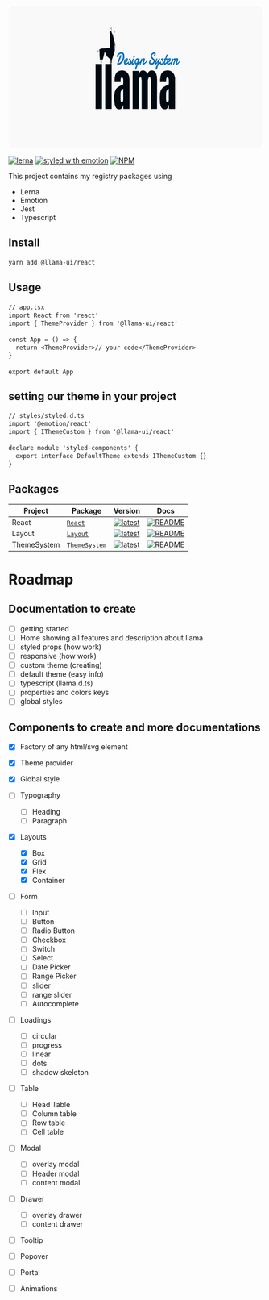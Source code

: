 <p align="center">
  <img src="assets/logo-llama-ds.png" alt="llama logo" height="280" />
</p>

[![lerna](https://img.shields.io/badge/maintained%20with-lerna-cc00ff.svg)](https://lerna.js.org/)
[![styled with emotion](https://img.shields.io/badge/styled_with-emotion-ff69b4.svg)](https://github.com/emotion-js/emotion)
[![NPM](https://img.shields.io/npm/v/@llama-ui/react?color=%23eee111&label=version)](https://www.npmjs.com/package/@llama-ui/react)

This project contains my registry packages using

- Lerna
- Emotion
- Jest
- Typescript

## Install

```bash
yarn add @llama-ui/react
```

## Usage

```tsx
// app.tsx
import React from 'react'
import { ThemeProvider } from '@llama-ui/react'

const App = () => {
  return <ThemeProvider>// your code</ThemeProvider>
}

export default App
```

## setting our theme in your project

```tsx
// styles/styled.d.ts
import '@emotion/react'
import { IThemeCustom } from '@llama-ui/react'

declare module 'styled-components' {
  export interface DefaultTheme extends IThemeCustom {}
}
```

## Packages

| Project     | Package                                                           | Version                                                                                                                       | Docs                                                                                                         |
| ----------- | ----------------------------------------------------------------- | ----------------------------------------------------------------------------------------------------------------------------- | ------------------------------------------------------------------------------------------------------------ |
| React       | [`React`](https://npmjs.com/package/@llama-ui/react)              | [![latest](https://img.shields.io/npm/v/@llama-ui/react/latest.svg)](https://npmjs.com/package/@llama-ui/react)               | [![README](https://img.shields.io/badge/README--@llama-ui/react.svg)](packages/React/README.md)              |
| Layout      | [`Layout`](https://npmjs.com/package/@llama-ui/layout)            | [![latest](https://img.shields.io/npm/v/@llama-ui/layout/latest.svg)](https://npmjs.com/package/@llama-ui/layout)             | [![README](https://img.shields.io/badge/README--@llama-ui/layout.svg)](packages/Layout/README.md)            |
| ThemeSystem | [`ThemeSystem`](https://npmjs.com/package/@llama-ui/theme-system) | [![latest](https://img.shields.io/npm/v/@llama-ui/theme-system/latest.svg)](https://npmjs.com/package/@llama-ui/theme-system) | [![README](https://img.shields.io/badge/README--@llama-ui/theme-system.svg)](packages/ThemeSystem/README.md) |

# Roadmap

## Documentation to create

- [ ] getting started
- [ ] Home showing all features and description about llama
- [ ] styled props (how work)
- [ ] responsive (how work)
- [ ] custom theme (creating)
- [ ] default theme (easy info)
- [ ] typescript (llama.d.ts)
- [ ] properties and colors keys
- [ ] global styles

## Components to create and more documentations

- [x] Factory of any html/svg element
- [x] Theme provider
- [x] Global style

- [ ] Typography

  - [ ] Heading
  - [ ] Paragraph

- [x] Layouts

  - [x] Box
  - [x] Grid
  - [x] Flex
  - [x] Container

- [ ] Form

  - [ ] Input
  - [ ] Button
  - [ ] Radio Button
  - [ ] Checkbox
  - [ ] Switch
  - [ ] Select
  - [ ] Date Picker
  - [ ] Range Picker
  - [ ] slider
  - [ ] range slider
  - [ ] Autocomplete

- [ ] Loadings

  - [ ] circular
  - [ ] progress
  - [ ] linear
  - [ ] dots
  - [ ] shadow skeleton

- [ ] Table

  - [ ] Head Table
  - [ ] Column table
  - [ ] Row table
  - [ ] Cell table

- [ ] Modal

  - [ ] overlay modal
  - [ ] Header modal
  - [ ] content modal

- [ ] Drawer

  - [ ] overlay drawer
  - [ ] content drawer

- [ ] Tooltip

- [ ] Popover

- [ ] Portal

- [ ] Animations
<!-- Find animations to create -->
